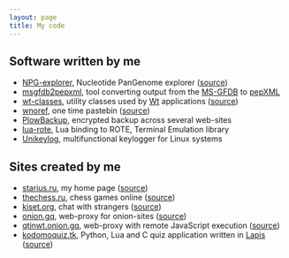 ```yaml
---
layout: page
title: My code
---
```


## Software written by me

 * [NPG-explorer][npge], Nucleotide PanGenome explorer
    ([source][npge-src])
 * [msgfdb2pepxml][msgfdb2pepxml], tool converting output
    from the [MS-GFDB][msgfdb] to [pepXML][pepxml]
 * [wt-classes][wc], utility classes used by
    [Wt][wt] applications ([source][wc-src])
 * [wnoref][wnoref], one time pastebin
    ([source][wnoref-src])
 * [PlowBackup][plowbackup], encrypted backup across
    several web-sites
 * [lua-rote][lua-rote], Lua binding to ROTE,
    Terminal Emulation library
 * [Unikeylog][Unikeylog], multifunctional keylogger for
    Linux systems

[npge]: http://mouse.belozersky.msu.ru/tools/npge.html
[npge-src]: https://github.com/npge/npge
[msgfdb2pepxml]: http://ms-utils.org/msgfdb2pepxml/
[msgfdb]: http://proteomics.ucsd.edu/Software/MSGFDB.html
[pepxml]: http://tools.proteomecenter.org/wiki/index.php?titlFormats:pepXML
[wc]: http://starius.ru/wt-classes/reference/
[wc-src]: https://bitbucket.org/starius/wt-classes
[wt]: http://webtoolkit.eu
[wnoref]: http://starius.ru/wnoref/
[wnoref-src]: https://bitbucket.org/starius/wt-classes/src/tip/examples/wnoref.cpp
[plowbackup]: https://bitbucket.org/starius/config/src/tip/bin/plowbackup.py
[lua-rote]: https://starius.github.io/lua-rote/
[Unikeylog]: https://github.com/hummelchen/unikeylog

## Sites created by me

 * [starius.ru][homepage], my home page
    ([source][homepage-src])
 * [thechess.ru][thechess], chess games online
    ([source][thechess-src])
 * [kiset.org][kiset], chat with strangers
    ([source][kiset-src])
 * [onion.gq][oniongq], web-proxy for onion-sites
    ([source][oniongq-src])
 * [qtinwt.onion.gq][qtinwt], web-proxy with remote
    JavaScript execution ([source][qtinwt-src])
 * [kodomoquiz.tk][kodomoquiz], Python, Lua and C quiz
    application written in [Lapis][lapis]
    ([source][kodomoquiz-src])

[homepage]: http://starius.ru
[homepage-src]: https://github.com/starius/starius.github.io
[thechess]: http://thechess.ru
[thechess-src]: https://bitbucket.org/starius/thechess
[kiset]: https://kiset.org
[kiset-src]: https://bitbucket.org/starius/tete-a-tete
[oniongq]: http://onion.gq
[oniongq-src]: https://github.com/starius/onion2web
[qtinwt]: http://qtinwt.onion.gq
[qtinwt-src]: https://github.com/starius/qtinwt
[kodomoquiz]: http://kodomoquiz.tk
[kodomoquiz-src]: https://github.com/starius/kodomoquiz
[lapis]: http://leafo.net/lapis/
